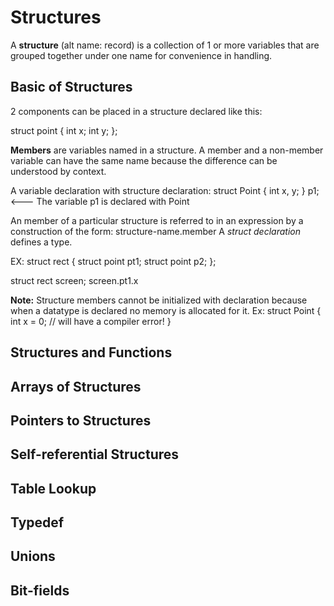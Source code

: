 # Structures
A **structure** (alt name: record) is a collection of 1 or more variables that are grouped together under one name for convenience in handling. 

## Basic of Structures
2 components can be placed in a structure declared like this:

struct point {
    int x;
    int y;
};

**Members** are variables named in a structure. A member and a non-member variable can have the same name because the difference can be understood by context. 

A variable declaration with structure declaration:
struct Point
{
    int x, y;
} p1; <--- The variable p1 is declared with Point

An member of a particular structure is referred to in an expression by a construction of the form:
structure-name.member
A *struct declaration* defines a type. 

EX:
struct rect {
    struct point pt1;
    struct point p2;
};

struct rect screen;
screen.pt1.x

**Note:** Structure members cannot be initialized with declaration because when a datatype is declared no memory is allocated for it. 
Ex:
struct Point
{
    int x = 0; // will have a compiler error!
}


## Structures and Functions

## Arrays of Structures

## Pointers to Structures

## Self-referential Structures

## Table Lookup

## Typedef

## Unions

## Bit-fields